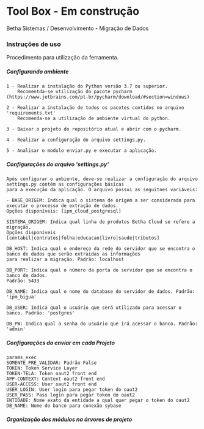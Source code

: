 # Tool Box - Em construção

Betha Sistemas / Desenvolvimento - Migração de Dados

### Instruções de uso

Procedimento para utilização da ferramenta.

##### Configurando ambiente

```
1 - Realizar a instalação do Python versão 3.7 ou superior.
    Recomentda-se utilização do pacote pycharm (https://www.jetbrains.com/pt-br/pycharm/download/#section=windows)

2 - Realizar a instalação de todos os pacotes contidos no arquivo 'requirements.txt'
    Recomenda-se a utilização de ambiente virtual do python.

3 - Baixar o projeto do repositório atual e abrir com o pycharm.

4 - Realizar a configuração do arquivo settings.py.

5 - Analisar o modulo enviar.py e executar a aplicação.
```

##### Configurações do arquivo 'settings.py'

```
Após configurar o ambiente, deve-se realizar a configuração do arquivo settings.py contém as configurações básicas 
para a execução da aplicação. O arquivo possui as seguitnes variáveis:

- BASE_ORIGEM: Indica qual o sistema de origem a ser considerado para executar o processo de extração de dados.
Opções disponíveis: [ipm_cloud_postgresql]

SISTEMA_ORIGEM: Indica qual linha de produtos Betha Cloud se refere a migração.
Opções disponíveis [contabil|contratos|folha|educacao|livro|saude|tributos]

DB_HOST: Indica qual o endereço da rede do servidor que se encontra o banco de dados que serão extraidas as informações
para realizar a migração. Padrão: localhost

DB_PORT: Indica qual o número da porta do servidor que se encontra o banco de dados.
Padrão: 5433

DB_NAME: Indica qual o nome do database do servidor de dados. Padrão: 'ipm_bigua'

DB_USER: Indica qual o usuário que será utilizado para acessar o banco. Padrão: 'postgres'

DB_PW: Indica qual a senha do usuário que irá acessar o banco. Padrão: 'admin'
```

##### Configurações do enviar em cada Projeto

```
params_exec 
SOMENTE_PRE_VALIDAR: Padrão False
TOKEN: Token Service Layer
TOKEN-TELA: Token oaut2 front end
APP-CONTEXT: Context oaut2 front end
USER-ACCESS: User oaut2 front end
USER_LOGIN: User login para pegar token do oaut2
USER_PASS: Pass login para pegar token do oaut2
ENTIDADE: Nome exato da entidade a qual quer pegar o token do oaut2
DB_NAME: Nome do banco para conexão sybase
```

##### Organização dos módulos na árvores de projeto
```
    
```